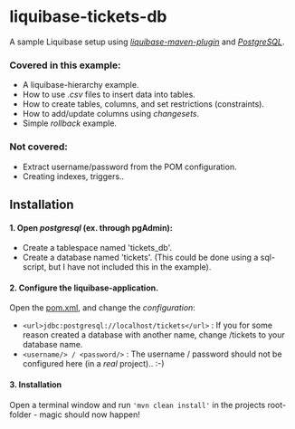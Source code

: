 # liquibase-tickets-db
A sample Liquibase setup using [_liquibase-maven-plugin_](https://mvnrepository.com/artifact/org.liquibase/liquibase-maven-plugin) and [_PostgreSQL_](https://www.postgresql.org/).

### Covered in this example:
* A liquibase-hierarchy example.
* How to use _.csv_ files to insert data into tables.
* How to create tables, columns, and set restrictions (constraints).
* How to add/update columns using _changesets_.
* Simple _rollback_ example.
  
### Not covered:
* Extract username/password from the POM configuration.
* Creating indexes, triggers..

## Installation

#### 1. Open _postgresql_ (ex. through pgAdmin):
* Create a tablespace named 'tickets_db'.
* Create a database named 'tickets'.
(This could be done using a sql-script, but I have not included this in the example).

#### 2. Configure the liquibase-application.

Open the [pom.xml](pom.xml), and change the _configuration_:
* `<url>jdbc:postgresql://localhost/tickets</url>` : If you for some reason created a database with another name, change /tickets to your database name.
* `<username/> / <password/>` : The username / password should not be configured here (in a _real_ project).. :-)

#### 3. Installation
Open a terminal window and run `'mvn clean install'` in the projects root-folder - magic should now happen!
